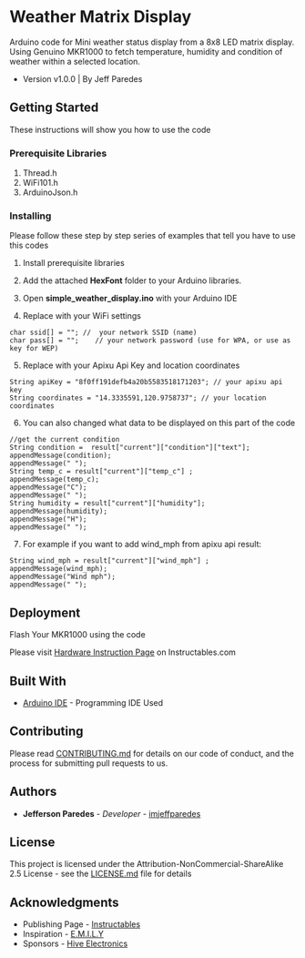 # Weather Matrix Display

Arduino code for Mini weather status display from a 8x8 LED matrix display.
Using Genuino MKR1000 to fetch temperature, humidity and condition of weather within a selected location.
* Version v1.0.0 | By Jeff Paredes

## Getting Started

These instructions will show you how to use the code

### Prerequisite Libraries

1. Thread.h
2. WiFi101.h
3. ArduinoJson.h


### Installing

Please follow these step by step series of examples that tell you have to use this codes

1. Install prerequisite libraries

2. Add the attached **HexFont** folder to your Arduino libraries.

3. Open **simple_weather_display.ino** with your Arduino IDE

4. Replace with your WiFi settings
```
char ssid[] = ""; //  your network SSID (name)
char pass[] = "";    // your network password (use for WPA, or use as key for WEP)
```

5. Replace with your Apixu Api Key and location coordinates
```
String apiKey = "8f0ff191defb4a20b5583518171203"; // your apixu api key
String coordinates = "14.3335591,120.9758737"; // your location coordinates
```

6. You can also changed what data to be displayed on this part of the code
```
//get the current condition
String condition =  result["current"]["condition"]["text"];
appendMessage(condition);
appendMessage(" ");
String temp_c = result["current"]["temp_c"] ;
appendMessage(temp_c);
appendMessage("C");
appendMessage(" ");
String humidity = result["current"]["humidity"];
appendMessage(humidity);
appendMessage("H");
appendMessage(" ");
 ```

7. For example if you want to add wind_mph from apixu api result:
```
String wind_mph = result["current"]["wind_mph"] ;
appendMessage(wind_mph);
appendMessage("Wind mph");
appendMessage(" ");
```

## Deployment

Flash Your MKR1000 using the code

Please visit [Hardware Instruction Page](https://www.instructables.com/id/Weather-Matrix-Display/) on Instructables.com

## Built With

* [Arduino IDE](https://www.arduino.cc/en/Main/Software) - Programming IDE Used

## Contributing

Please read [CONTRIBUTING.md](https://github.com/imjeffparedes/) for details on our code of conduct, and the process for submitting pull requests to us.

## Authors

* **Jefferson Paredes** - *Developer* - [imjeffparedes](https://github.com/imjeffparedes/)

## License

This project is licensed under the Attribution-NonCommercial-ShareAlike 2.5 License - see the [LICENSE.md](https://github.com/imjeffparedes/) file for details

## Acknowledgments

* Publishing Page - [Instructables](https://www.instructables.com/id/Weather-Matrix-Display/)
* Inspiration - [E.M.I.L.Y](https://www.instructables.com/id/Electronic-Matrix-I-Love-You/)
* Sponsors - [Hive Electronics](https://www.facebook.com/HiveElectronics/)
